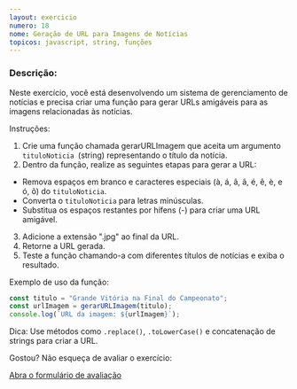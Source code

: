 ```yaml
---
layout: exercicio
numero: 18
nome: Geração de URL para Imagens de Notícias
topicos: javascript, string, funções
---
```


### Descrição:

Neste exercício, você está desenvolvendo um sistema de gerenciamento de notícias e precisa criar uma função para gerar URLs amigáveis para as imagens relacionadas às notícias.

Instruções:

1. Crie uma função chamada gerarURLImagem que aceita um argumento `tituloNoticia `(string) representando o título da notícia.
2. Dentro da função, realize as seguintes etapas para gerar a URL:
  - Remova espaços em branco e caracteres especiais (à, á, â, ã, é, ê, è, e ó, õ) do `tituloNoticia`.
  - Converta o `tituloNoticia` para letras minúsculas.
  - Substitua os espaços restantes por hífens (-) para criar uma URL amigável.
3. Adicione a extensão ".jpg" ao final da URL.
4. Retorne a URL gerada.
5. Teste a função chamando-a com diferentes títulos de notícias e exiba o resultado.

Exemplo de uso da função:

```js
const titulo = "Grande Vitória na Final do Campeonato";
const urlImagem = gerarURLImagem(titulo);
console.log(`URL da imagem: ${urlImagem}`);

```
Dica: Use métodos como `.replace()`, `.toLowerCase()` e concatenação de strings para criar a URL.

Gostou? Não esqueça de avaliar o exercício:

<a class="btn" href="https://forms.gle/scs1VxDDFSiMqAhe8" target="_blank"> Abra o formulário de avaliação</a>
